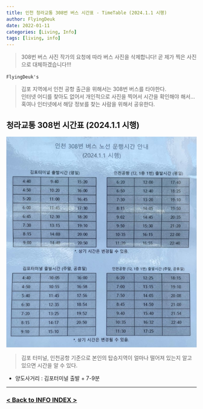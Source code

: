 ```yaml
---
title: 인천 청라교통 308번 버스 시간표 - TimeTable (2024.1.1 시행)
author: FlyingDeuk
date: 2022-01-11
categories: [Living, Info]
tags: [living, info]
---
```


> 308번 버스 사진 작가의 요청에 따라 버스 사진을 삭제합니다! 곧 제가 찍은 사진으로 대체하겠습니다!!! 

`FlyingDeuk's`
> 김포 지역에서 인천 공항 출근을 위해서는 308번 버스를 타야한다. <br>
인터넷 어디를 찾아도 없어서 개인적으로 사진을 찍어서 시간을 확인해야 해서... 혹여나 인터넷에서 해당 정보를 찾는 사람을 위해서 공유한다.

## 청라교통 308번 시간표 (2024.1.1 시행)

![bus](/img/living/info/bustime2.jpeg)
> 김포 터미널, 인천공항 기준으로 본인의 탑승지역이 얼마나 떨어져 있는지 알고 있으면 시간을 알 수 있다.

- 양도사거리 : 김포터미널 출발 + 7-9분

-------------

### [< Back to INFO INDEX >](/categories/info/)
